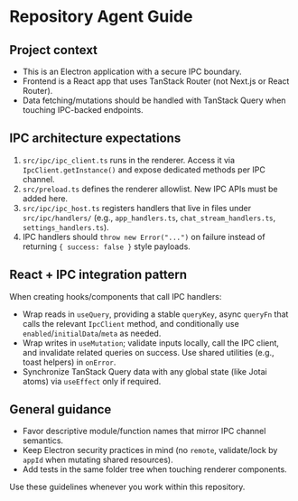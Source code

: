 # Repository Agent Guide

## Project context

- This is an Electron application with a secure IPC boundary.
- Frontend is a React app that uses TanStack Router (not Next.js or React Router).
- Data fetching/mutations should be handled with TanStack Query when touching IPC-backed endpoints.

## IPC architecture expectations

1. `src/ipc/ipc_client.ts` runs in the renderer. Access it via `IpcClient.getInstance()` and expose dedicated methods per IPC channel.
2. `src/preload.ts` defines the renderer allowlist. New IPC APIs must be added here.
3. `src/ipc/ipc_host.ts` registers handlers that live in files under `src/ipc/handlers/` (e.g., `app_handlers.ts`, `chat_stream_handlers.ts`, `settings_handlers.ts`).
4. IPC handlers should `throw new Error("...")` on failure instead of returning `{ success: false }` style payloads.

## React + IPC integration pattern

When creating hooks/components that call IPC handlers:

- Wrap reads in `useQuery`, providing a stable `queryKey`, async `queryFn` that calls the relevant `IpcClient` method, and conditionally use `enabled`/`initialData`/`meta` as needed.
- Wrap writes in `useMutation`; validate inputs locally, call the IPC client, and invalidate related queries on success. Use shared utilities (e.g., toast helpers) in `onError`.
- Synchronize TanStack Query data with any global state (like Jotai atoms) via `useEffect` only if required.

## General guidance

- Favor descriptive module/function names that mirror IPC channel semantics.
- Keep Electron security practices in mind (no `remote`, validate/lock by `appId` when mutating shared resources).
- Add tests in the same folder tree when touching renderer components.

Use these guidelines whenever you work within this repository.
